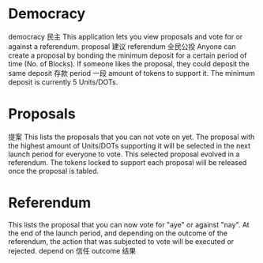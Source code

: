 # Democracy
democracy 民主
This application lets you view proposals and vote for or against a referendum.
proposal 建议  referendum 全民公投
Anyone can create a proposal by bonding the minimum deposit for a certain period of time (No. of Blocks). If someone likes the proposal, they could deposit the same 
deposit 存款 period 一段
amount of tokens to support it. The minimum deposit is currently 5 Units/DOTs.

# Proposals
提案
This lists the proposals that you can not vote on yet. The proposal with the highest amount of Units/DOTs supporting it will be selected in the next launch period for everyone to vote. This selected proposal evolved in a referendum. The tokens locked to support each proposal will be released once the proposal is tabled.

# Referendum

This lists the proposal that you can now vote for "aye" or against "nay".
At the end of the launch period, and depending on the outcome of the referendum, the action that was subjected to vote will be executed or rejected.
depend on 信任 outcome 结果 
